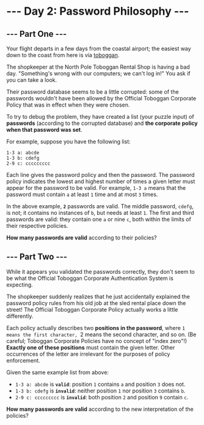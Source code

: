 # --- Day 2: Password Philosophy ---

## --- Part One ---
Your flight departs in a few days from the coastal airport; the easiest way down to the coast from here is via [toboggan](https://en.wikipedia.org/wiki/Toboggan).

The shopkeeper at the North Pole Toboggan Rental Shop is having a bad day.
"Something's wrong with our computers; we can't log in!"
You ask if you can take a look.

Their password database seems to be a little corrupted: some of the passwords wouldn't have been allowed by the Official Toboggan Corporate Policy that was in effect when they were chosen.

To try to debug the problem, they have created a list (your puzzle input) of **passwords** (according to the corrupted database) and **the corporate policy when that password was set**.

For example, suppose you have the following list:

```
1-3 a: abcde
1-3 b: cdefg
2-9 c: ccccccccc
```

Each line gives the password policy and then the password.
The password policy indicates the lowest and highest number of times a given letter must appear for the password to be valid.
For example, `1-3 a` means that the password must contain `a` at least `1` time and at most `3` times.

In the above example, **`2`** passwords are valid.
The middle password, `cdefg`, is not; it contains no instances of `b`, but needs at least `1`.
The first and third passwords are valid: they contain one `a` or nine `c`, both within the limits of their respective policies.

**How many passwords are valid** according to their policies?

## --- Part Two ---
While it appears you validated the passwords correctly, they don't seem to be what the Official Toboggan Corporate Authentication System is expecting.

The shopkeeper suddenly realizes that he just accidentally explained the password policy rules from his old job at the sled rental place down the street!
The Official Toboggan Corporate Policy actually works a little differently.

Each policy actually describes two **positions in the password**, where `1 means the first character, `2 means the second character, and so on. 
(Be careful; Toboggan Corporate Policies have no concept of "index zero"!)
**Exactly one of these positions** must contain the given letter.
Other occurrences of the letter are irrelevant for the purposes of policy enforcement.

Given the same example list from above:

- `1-3 a: abcde` is **`valid`**: position `1` contains `a` and position `3` does not.
- `1-3 b: cdefg` is **`invalid`**: neither position `1` nor position `3` contains `b`.
- `2-9 c: ccccccccc` is **`invalid`**: both position `2` and position `9` contain `c`.

**How many passwords are valid** according to the new interpretation of the policies?
